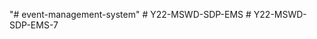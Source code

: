 "# event-management-system" 
#   Y 2 2 - M S W D - S D P - E M S  
 #   Y 2 2 - M S W D - S D P - E M S - 7  
 
